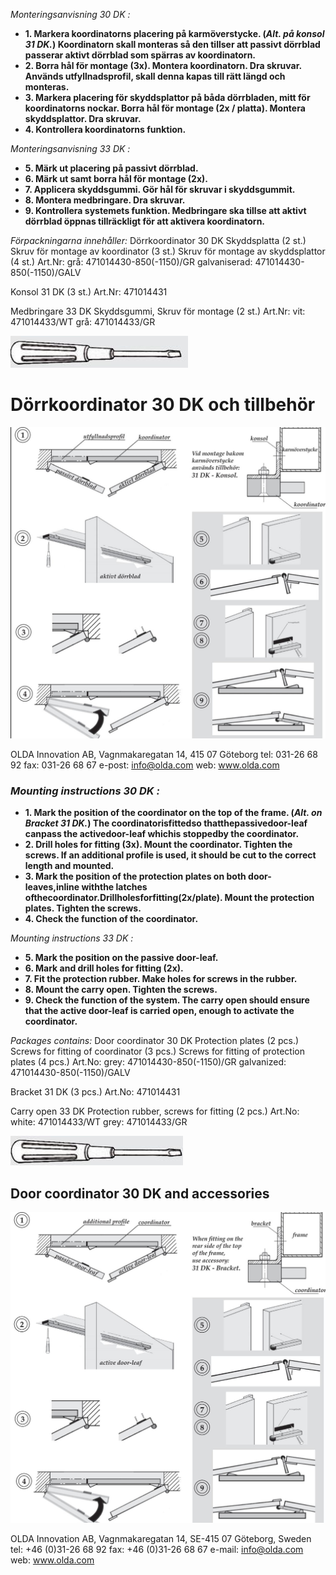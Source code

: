 *Monteringsanvisning 30 DK :*

- **1. Markera koordinatorns placering på karmöverstycke. (***Alt. på konsol 31 DK.***) Koordinatorn skall monteras så den tillser att passivt dörrblad passerar aktivt dörrblad som spärras av koordinatorn.**
- **2. Borra hål för montage (3x). Montera koordinatorn. Dra skruvar. Används utfyllnadsprofil, skall denna kapas till rätt längd och monteras.**
- **3. Markera placering för skyddsplattor på båda dörrbladen, mitt för koordinatorns nockar. Borra hål för montage (2x / platta). Montera skyddsplattor. Dra skruvar.**
- **4. Kontrollera koordinatorns funktion.**

*Monteringsanvisning 33 DK :*

- **5. Märk ut placering på passivt dörrblad.**
- **6. Märk ut samt borra hål för montage (2x).**
- **7. Applicera skyddsgummi. Gör hål för skruvar i skyddsgummit.**
- **8. Montera medbringare. Dra skruvar.**
- **9. Kontrollera systemets funktion. Medbringare ska tillse att aktivt dörrblad öppnas tillräckligt för att aktivera koordinatorn.**

*Förpackningarna innehåller:* Dörrkoordinator 30 DK Skyddsplatta (2 st.) Skruv för montage av koordinator (3 st.) Skruv för montage av skyddsplattor (4 st.) Art.Nr: grå: 471014430-850(-1150)/GR galvaniserad: 471014430-850(-1150)/GALV

Konsol 31 DK (3 st.) Art.Nr: 471014431

Medbringare 33 DK Skyddsgummi, Skruv för montage (2 st.) Art.Nr: vit: 471014433/WT grå: 471014433/GR

![](_page_0_Picture_15.jpeg)

# Dörrkoordinator 30 DK och tillbehör

![](_page_0_Figure_17.jpeg)

OLDA Innovation AB, Vagnmakaregatan 14, 415 07 Göteborg tel: 031-26 68 92 fax: 031-26 68 67 e-post: info@olda.com web: www.olda.com

### *Mounting instructions 30 DK :*

- **1. Mark the position of the coordinator on the top of the frame. (***Alt. on Bracket 31 DK.***) The coordinatorisfittedso thatthepassivedoor-leaf canpass the activedoor-leaf whichis stoppedby the coordinator.**
- **2. Drill holes for fitting (3x). Mount the coordinator. Tighten the screws. If an additional profile is used, it should be cut to the correct length and mounted.**
- **3. Mark the position of the protection plates on both door-leaves,inline withthe latches ofthecoordinator.Drillholesforfitting(2x/plate). Mount the protection plates. Tighten the screws.**
- **4. Check the function of the coordinator.**

*Mounting instructions 33 DK :*

- **5. Mark the position on the passive door-leaf.**
- **6. Mark and drill holes for fitting (2x).**
- **7. Fit the protection rubber. Make holes for screws in the rubber.**
- **8. Mount the carry open. Tighten the screws.**
- **9. Check the function of the system. The carry open should ensure that the active door-leaf is carried open, enough to activate the coordinator.**

*Packages contains:* Door coordinator 30 DK Protection plates (2 pcs.) Screws for fitting of coordinator (3 pcs.) Screws for fitting of protection plates (4 pcs.) Art.No: grey: 471014430-850(-1150)/GR galvanized: 471014430-850(-1150)/GALV

Bracket 31 DK (3 pcs.) Art.No: 471014431

Carry open 33 DK Protection rubber, screws for fitting (2 pcs.) Art.No: white: 471014433/WT grey: 471014433/GR

![](_page_1_Picture_15.jpeg)

## Door coordinator 30 DK and accessories

![](_page_1_Figure_17.jpeg)

OLDA Innovation AB, Vagnmakaregatan 14, SE-415 07 Göteborg, Sweden tel: +46 (0)31-26 68 92 fax: +46 (0)31-26 68 67 e-mail: info@olda.com web: www.olda.com